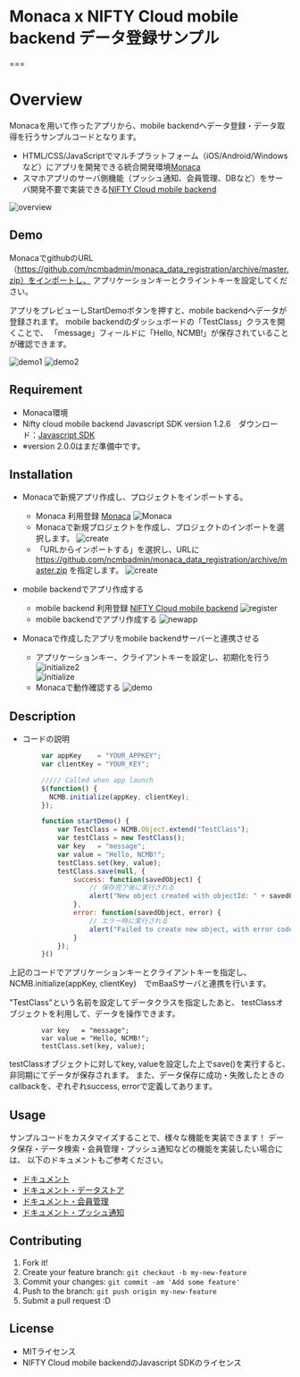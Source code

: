 ﻿# Monaca x NIFTY Cloud mobile backend データ登録サンプル

===

# Overview

Monacaを用いて作ったアプリから、mobile backendへデータ登録・データ取得を行うサンプルコードとなります。
* HTML/CSS/JavaScriptでマルチプラットフォーム（iOS/Android/Windowsなど）にアプリを開発できる統合開発環境[Monaca](https://ja.monaca.io/)
* スマホアプリのサーバ側機能（プッシュ通知、会員管理、DBなど）をサーバ開発不要で実装できる[NIFTY Cloud mobile backend](http://mb.cloud.nifty.com/?utm_source=community&utm_medium=referral&utm_campaign=sample_monaca_data_registration)

![overview](readme-img/overview.JPG "概要図")

## Demo

MonacaでgithubのURL（https://github.com/ncmbadmin/monaca_data_registration/archive/master.zip）をインポートし、
アプリケーションキーとクライントキーを設定してください。

アプリをプレビューしStartDemoボタンを押すと、mobile backendへデータが登録されます。
mobile backendのダッシュボードの「TestClass」クラスを開くことで、
「message」フィールドに「Hello, NCMB!」が保存されていることが確認できます。

![demo1](readme-img/demo1.JPG "起動画面")
![demo2](readme-img/demo2.JPG "登録完了")

## Requirement

* Monaca環境
* Nifty cloud mobile backend Javascript SDK version 1.2.6　ダウンロード：[Javascript SDK](http://mb.cloud.nifty.com/doc/1.2.6/introduction/sdkdownload_javascript.html?utm_source=community&utm_medium=referral&utm_campaign=sample_monaca_data_registration)
* ※version 2.0.0はまだ準備中です。

## Installation

* Monacaで新規アプリ作成し、プロジェクトをインポートする。
  - Monaca 利用登録
    [Monaca](https://ja.monaca.io/)
![Monaca](readme-img/monaca.JPG "新規プロジェクト")    
  - Monacaで新規プロジェクトを作成し、プロジェクトのインポートを選択します。
![create](readme-img/monaca_new_project.JPG "新規プロジェクト")   
  - 「URLからインポートする」を選択し、URLに https://github.com/ncmbadmin/monaca_data_registration/archive/master.zip を指定します。
![create](readme-img/monaca_new_project_2.JPG "新規プロジェクト")   

* mobile backendでアプリ作成する
  - mobile backend 利用登録
    [NIFTY Cloud mobile backend](http://mb.cloud.nifty.com/?utm_source=community&utm_medium=referral&utm_campaign=sample_monaca_data_registration)
![register](readme-img/register.JPG "登録画面")
  - mobile backendでアプリ作成する
![newapp](readme-img/newapp.JPG "新規アプリ作成")

* Monacaで作成したアプリをmobile backendサーバーと連携させる
  - アプリケーションキー、クライアントキーを設定し、初期化を行う
![initialize2](readme-img/appKeyClientKey.JPG "初期化")   
![initialize](readme-img/appKeyClientKey_setting.JPG "初期化")
  - Monacaで動作確認する
![demo](readme-img/demo2.JPG "動作確認")

## Description

* コードの説明

```JavaScript
        var appKey    = "YOUR_APPKEY";
        var clientKey = "YOUR_KEY";

        ///// Called when app launch
        $(function() {
          NCMB.initialize(appKey, clientKey);
        });

        function startDemo() {
            var TestClass = NCMB.Object.extend("TestClass");
            var testClass = new TestClass();
            var key   = "message";
            var value = "Hello, NCMB!";
            testClass.set(key, value);
            testClass.save(null, {
                success: function(savedObject) {
                    // 保存完了後に実行される
                    alert("New object created with objectId: " + savedObject.id);
                },
                error: function(savedObject, error) {
                    // エラー時に実行される
                    alert("Failed to create new object, with error code: " + error.message);
                }
            });   
        }()
```
上記のコードでアプリケーションキーとクライアントキーを指定し、
NCMB.initialize(appKey, clientKey)　でmBaaSサーバと連携を行います。

"TestClass"という名前を設定してデータクラスを指定したあと、
testClassオブジェクトを利用して、データを操作できます。
```
        var key   = "message";
        var value = "Hello, NCMB!";
        testClass.set(key, value);
```
testClassオブジェクトに対してkey, valueを設定した上でsave()を実行すると、非同期にてデータが保存されます。
また、データ保存に成功・失敗したときのcallbackを、ぞれぞれsuccess, errorで定義してあります。

## Usage

サンプルコードをカスタマイズすることで、様々な機能を実装できます！
データ保存・データ検索・会員管理・プッシュ通知などの機能を実装したい場合には、
以下のドキュメントもご参考ください。

* [ドキュメント](http://mb.cloud.nifty.com/doc/current/?utm_source=community&utm_medium=referral&utm_campaign=sample_monaca_data_registration)
* [ドキュメント・データストア](http://mb.cloud.nifty.com/doc/current/sdkguide/javascript/datastore.html?utm_source=community&utm_medium=referral&utm_campaign=sample_monaca_data_registration)
* [ドキュメント・会員管理](http://mb.cloud.nifty.com/doc/current/sdkguide/javascript/user.html?utm_source=community&utm_medium=referral&utm_campaign=sample_monaca_data_registration)
* [ドキュメント・プッシュ通知](http://mb.cloud.nifty.com/doc/current/sdkguide/javascript/push.html?utm_source=community&utm_medium=referral&utm_campaign=sample_monaca_data_registration)

## Contributing

1. Fork it!
2. Create your feature branch: `git checkout -b my-new-feature`
3. Commit your changes: `git commit -am 'Add some feature'`
4. Push to the branch: `git push origin my-new-feature`
5. Submit a pull request :D

## License

* MITライセンス
* NIFTY Cloud mobile backendのJavascript SDKのライセンス
